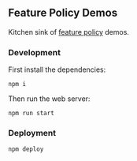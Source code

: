 ## Feature Policy Demos

Kitchen sink of [feature policy](https://www.chromestatus.com/feature/5694225681219584) demos.

### Development

First install the dependencies:

`npm i`

Then run the web server:

`npm run start`

### Deployment

`npm deploy`
